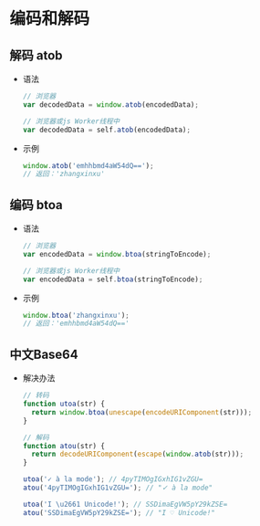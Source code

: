 # 编码和解码

## 解码 atob

- 语法

    ```js
    // 浏览器
    var decodedData = window.atob(encodedData);
    ```

    ```js
    // 浏览器或js Worker线程中
    var decodedData = self.atob(encodedData);
    ```

- 示例

    ```js
    window.atob('emhhbmd4aW54dQ==');
    // 返回：'zhangxinxu'
    ```

## 编码 btoa

- 语法

    ```js
    // 浏览器
    var encodedData = window.btoa(stringToEncode);
    ```

    ```js
    // 浏览器或js Worker线程中
    var encodedData = self.btoa(stringToEncode);
    ```

- 示例

    ```js
    window.btoa('zhangxinxu');
    // 返回：'emhhbmd4aW54dQ=='
    ```

## 中文Base64

- 解决办法

    ```js
    // 转码
    function utoa(str) {
      return window.btoa(unescape(encodeURIComponent(str)));
    }

    // 解码
    function atou(str) {
      return decodeURIComponent(escape(window.atob(str)));
    }

    utoa('✓ à la mode'); // 4pyTIMOgIGxhIG1vZGU=
    atou('4pyTIMOgIGxhIG1vZGU='); // "✓ à la mode"

    utoa('I \u2661 Unicode!'); // SSDimaEgVW5pY29kZSE=
    atou('SSDimaEgVW5pY29kZSE='); // "I ♡ Unicode!"
    ```
